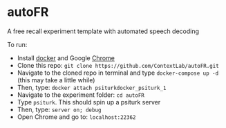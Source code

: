 # autoFR
A free recall experiment template with automated speech decoding

To run:
+ Install [docker](https://www.docker.com/) and Google [Chrome](https://www.google.com/chrome/browser/desktop/index.html)
+ Clone this repo: `git clone https://github.com/ContextLab/autoFR.git`
+ Navigate to the cloned repo in terminal and type `docker-compose up -d` (this may take a little while)
+ Then, type: `docker attach psiturkdocker_psiturk_1`
+ Navigate to the experiment folder: `cd autoFR`
+ Type `psiturk`.  This should spin up a psiturk server
+ Then, type: `server on; debug`
+ Open Chrome and go to: `localhost:22362`
